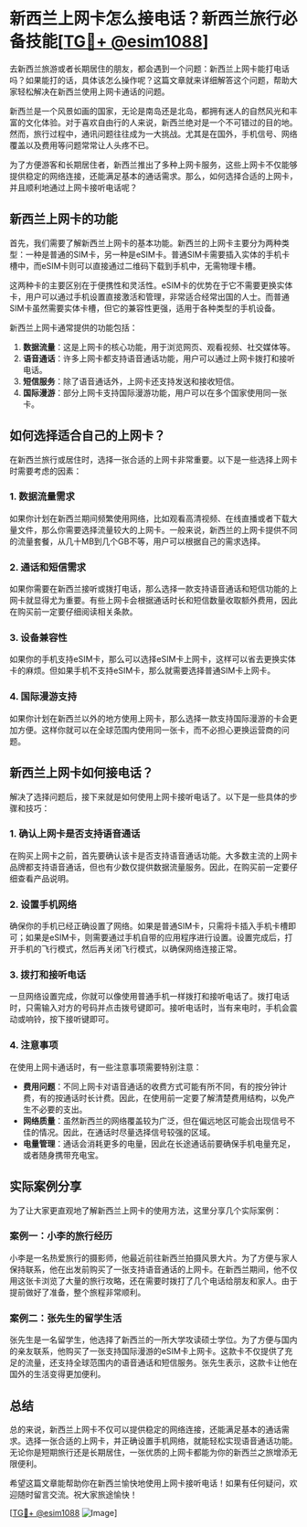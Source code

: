 # 新西兰上网卡怎么接电话？新西兰旅行必备技能[[TG💪+ @esim1088](https://t.me/s/esim1088)]

去新西兰旅游或者长期居住的朋友，都会遇到一个问题：新西兰上网卡能打电话吗？如果能打的话，具体该怎么操作呢？这篇文章就来详细解答这个问题，帮助大家轻松解决在新西兰使用上网卡通话的问题。

新西兰是一个风景如画的国家，无论是南岛还是北岛，都拥有迷人的自然风光和丰富的文化体验。对于喜欢自由行的人来说，新西兰绝对是一个不可错过的目的地。然而，旅行过程中，通讯问题往往成为一大挑战。尤其是在国外，手机信号、网络覆盖以及费用等问题常常让人头疼不已。

为了方便游客和长期居住者，新西兰推出了多种上网卡服务，这些上网卡不仅能够提供稳定的网络连接，还能满足基本的通话需求。那么，如何选择合适的上网卡，并且顺利地通过上网卡接听电话呢？

## 新西兰上网卡的功能

首先，我们需要了解新西兰上网卡的基本功能。新西兰的上网卡主要分为两种类型：一种是普通的SIM卡，另一种是eSIM卡。普通SIM卡需要插入实体的手机卡槽中，而eSIM卡则可以直接通过二维码下载到手机中，无需物理卡槽。

这两种卡的主要区别在于便携性和灵活性。eSIM卡的优势在于它不需要更换实体卡，用户可以通过手机设置直接激活和管理，非常适合经常出国的人士。而普通SIM卡虽然需要实体卡槽，但它的兼容性更强，适用于各种类型的手机设备。

新西兰上网卡通常提供的功能包括：

1. **数据流量**：这是上网卡的核心功能，用于浏览网页、观看视频、社交媒体等。
2. **语音通话**：许多上网卡都支持语音通话功能，用户可以通过上网卡拨打和接听电话。
3. **短信服务**：除了语音通话外，上网卡还支持发送和接收短信。
4. **国际漫游**：部分上网卡支持国际漫游功能，用户可以在多个国家使用同一张卡。

## 如何选择适合自己的上网卡？

在新西兰旅行或居住时，选择一张合适的上网卡非常重要。以下是一些选择上网卡时需要考虑的因素：

### 1. 数据流量需求

如果你计划在新西兰期间频繁使用网络，比如观看高清视频、在线直播或者下载大量文件，那么你需要选择流量较大的上网卡。一般来说，新西兰的上网卡提供不同的流量套餐，从几十MB到几个GB不等，用户可以根据自己的需求选择。

### 2. 通话和短信需求

如果你需要在新西兰接听或拨打电话，那么选择一款支持语音通话和短信功能的上网卡就显得尤为重要。有些上网卡会根据通话时长和短信数量收取额外费用，因此在购买前一定要仔细阅读相关条款。

### 3. 设备兼容性

如果你的手机支持eSIM卡，那么可以选择eSIM卡上网卡，这样可以省去更换实体卡的麻烦。但如果手机不支持eSIM卡，那么就需要选择普通SIM卡上网卡。

### 4. 国际漫游支持

如果你计划在新西兰以外的地方使用上网卡，那么选择一款支持国际漫游的卡会更加方便。这样你就可以在全球范围内使用同一张卡，而不必担心更换运营商的问题。

## 新西兰上网卡如何接电话？

解决了选择问题后，接下来就是如何使用上网卡接听电话了。以下是一些具体的步骤和技巧：

### 1. 确认上网卡是否支持语音通话

在购买上网卡之前，首先要确认该卡是否支持语音通话功能。大多数主流的上网卡品牌都支持语音通话，但也有少数仅提供数据流量服务。因此，在购买前一定要仔细查看产品说明。

### 2. 设置手机网络

确保你的手机已经正确设置了网络。如果是普通SIM卡，只需将卡插入手机卡槽即可；如果是eSIM卡，则需要通过手机自带的应用程序进行设置。设置完成后，打开手机的飞行模式，然后再关闭飞行模式，以确保网络连接正常。

### 3. 拨打和接听电话

一旦网络设置完成，你就可以像使用普通手机一样拨打和接听电话了。拨打电话时，只需输入对方的号码并点击拨号键即可。接听电话时，当有来电时，手机会震动或响铃，按下接听键即可。

### 4. 注意事项

在使用上网卡通话时，有一些注意事项需要特别注意：

- **费用问题**：不同上网卡对语音通话的收费方式可能有所不同，有的按分钟计费，有的按通话时长计费。因此，在使用前一定要了解清楚费用结构，以免产生不必要的支出。
- **网络质量**：虽然新西兰的网络覆盖较为广泛，但在偏远地区可能会出现信号不佳的情况。因此，在通话时尽量选择信号较强的区域。
- **电量管理**：通话会消耗更多的电量，因此在长途通话前要确保手机电量充足，或者随身携带充电宝。

## 实际案例分享

为了让大家更直观地了解新西兰上网卡的使用方法，这里分享几个实际案例：

### 案例一：小李的旅行经历

小李是一名热爱旅行的摄影师，他最近前往新西兰拍摄风景大片。为了方便与家人保持联系，他在出发前购买了一张支持语音通话的上网卡。在新西兰期间，他不仅用这张卡浏览了大量的旅行攻略，还在需要时拨打了几个电话给朋友和家人。由于提前做好了准备，整个旅程非常顺利。

### 案例二：张先生的留学生活

张先生是一名留学生，他选择了新西兰的一所大学攻读硕士学位。为了方便与国内的亲友联系，他购买了一张支持国际漫游的eSIM卡上网卡。这款卡不仅提供了充足的流量，还支持全球范围内的语音通话和短信服务。张先生表示，这款卡让他在国外的生活变得更加便利。

## 总结

总的来说，新西兰上网卡不仅可以提供稳定的网络连接，还能满足基本的通话需求。选择一张合适的上网卡，并正确设置手机网络，就能轻松实现语音通话功能。无论你是短期旅行还是长期居住，一张优质的上网卡都能为你的新西兰之旅增添无限便利。

希望这篇文章能帮助你在新西兰愉快地使用上网卡接听电话！如果有任何疑问，欢迎随时留言交流。祝大家旅途愉快！

[[TG💪+ @esim1088](https://t.me/s/esim1088) ![Image](https://i.postimg.cc/4NQfJmqS/Snipaste-2025-05-13-00-14-12.png)]